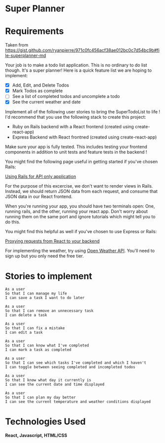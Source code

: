 # Super Planner

<!-- GIF of project goes here -->

<!-- <p align="center">
  <img src="./src/assets/DemoOfApp.gif" alt="animated" />
</p> -->

# Requirements

Taken from https://gist.github.com/ryanpierre/971c0fc456acf38ae012bc0c7d54bc9b#file-superplanner-md

Your job is to make a todo list application. This is no ordinary to do list though. It's a super planner! Here is a quick feature list we are hoping to implement:

- [X] Add, Edit, and Delete Todos 
- [X] Mark Todos as complete
- [ ] See a list of completed todos and uncomplete a todo
- [X] See the current weather and date
  
Implement all of the following user stories to bring the SuperTodoList to life ! I'd recommend that you use the following stack to create this project:

- Ruby on Rails backend with a React frontend (created using create-react-app)
- Express Backend with React frontned (created using create-react-app)

Make sure your app is fully tested. This includes testing your frontend components in addition to unit tests and feature tests in the backend !

You might find the following page useful in getting started if you've chosen Rails:

[Using Rails for API only application](https://guides.rubyonrails.org/api_app.html)

For the purpose of this excercise, we don't want to render views in Rails. Instead, we should return JSON data from each request, and consume that JSON data in our React frontend.

When you're running your app, you should have two terminals open: One, running rails, and the other, running your react app. Don't worry about running them on the same port and ignore tutorials which might tell you to do this.

You might find this helpful as well if you've chosen to use Express or Rails:

[Proxying requests from React to your backend](https://create-react-app.dev/docs/proxying-api-requests-in-development)

For implementing the weather, try using [Open Weather API](https://openweathermap.org/api). You'll need to sign up but you only need the free tier.

# Stories to implement

```
As a user
So that I can manage my life
I can save a task I want to do later 
``` 


```
As a user
So that I can remove an unnecessary task
I can delete a task
```

```
As a user
So that I can fix a mistake
I can edit a task
```

```
As a user
So that I can know what I've completed
I can mark a task as completed 
```

```
As a user
So that I can see which tasks I've completed and which I haven't
I can toggle between seeing completed and incompleted todos
```

```
As a user
So that I know what day it currently is
I can see the current date and time displayed
```

```
As a user
So that I can plan my day better
I can see the current temperature and weather conditions displayed
```
 
<!-- # Installation

1. Clone this repository

2. type git clone "https://github.com/Thatguy560/Timer-React" in the terminal

3. cd into 'Timer-React' (Change directory's)

4. Install [node.js](https://nodejs.org/en/download/) and run npm install in command line to install dependencies -->

<!-- 
# How To Run (Locally)

1. Open up a terminal in your text editor and type 'npm start'

2. This should then automatically open the app on your browser, however if it doesn't just open up any browser of your choosing and type in the url "http://localhost:3000/".

3. Once the page is loaded, type in how long you want to set a timer for (In minutes) and click "Set Timer". Once you're ready click "Start Timer". You also have the option to Pause or Resume the timer or Reset it.

# Alternatively Visit the deployed app

Click [here](https://my-timer-application.herokuapp.com/) for the deployed app on Heroku.  -->

# Technologies Used

#### React, Javascript, HTML/CSS

